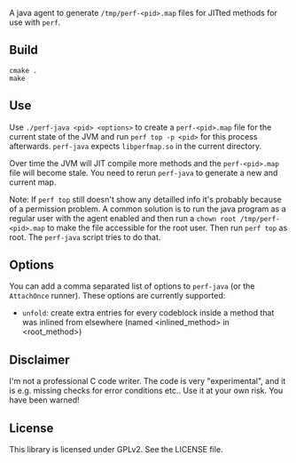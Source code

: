 A java agent to generate `/tmp/perf-<pid>.map` files for JITted methods for use with `perf`.

## Build

    cmake .
    make

## Use

Use `./perf-java <pid> <options>` to create a `perf-<pid>.map` file for the current state of the JVM and
run `perf top -p <pid>` for this process afterwards. `perf-java` expects `libperfmap.so` in the current directory.

Over time the JVM will JIT compile more methods and the `perf-<pid>.map` file will become stale. You need to
rerun `perf-java` to generate a new and current map.

Note: If `perf top` still doesn't show any detailled info it's probably because of a permission problem. A common solution is
to run the java program as a regular user with the agent enabled and then run a `chown root /tmp/perf-<pid>.map` to make
the file accessible for the root user. Then run `perf top` as root. The `perf-java` script tries to do that.

## Options

You can add a comma separated list of options to `perf-java` (or the `AttachOnce` runner). These options are currently supported:

 - `unfold`: create extra entries for every codeblock inside a method that was inlined from elsewhere (named &lt;inlined_method&gt; in &lt;root_method&gt;)

## Disclaimer

I'm not a professional C code writer. The code is very "experimental", and it is e.g. missing checks for error conditions etc.. Use it at your own risk. You have been warned!

## License

This library is licensed under GPLv2. See the LICENSE file.

